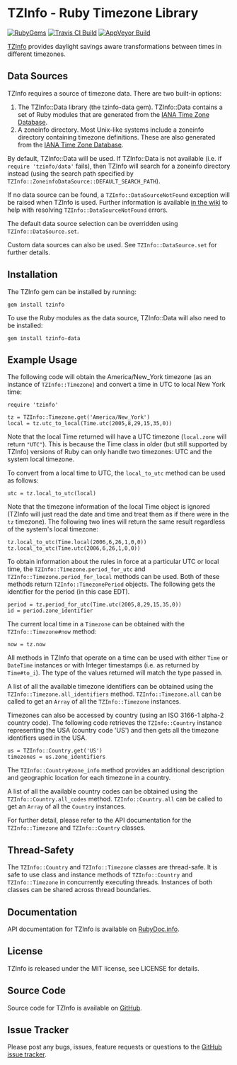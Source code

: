 TZInfo - Ruby Timezone Library
==============================

[![RubyGems](https://img.shields.io/gem/v/tzinfo)](https://rubygems.org/gems/tzinfo) [![Travis CI Build](https://img.shields.io/travis/com/tzinfo/tzinfo/1.2?logo=travis)](https://travis-ci.com/tzinfo/tzinfo) [![AppVeyor Build](https://img.shields.io/appveyor/build/philr/tzinfo/1.2?logo=appveyor)](https://ci.appveyor.com/project/philr/tzinfo/branch/1.2)

[TZInfo](https://tzinfo.github.io) provides daylight savings aware
transformations between times in different timezones.


Data Sources
------------

TZInfo requires a source of timezone data. There are two built-in options:

1. The TZInfo::Data library (the tzinfo-data gem). TZInfo::Data contains a set
   of Ruby modules that are generated from the [IANA Time Zone Database](https://www.iana.org/time-zones).
2. A zoneinfo directory. Most Unix-like systems include a zoneinfo directory
   containing timezone definitions. These are also generated from the
   [IANA Time Zone Database](https://www.iana.org/time-zones).

By default, TZInfo::Data will be used. If TZInfo::Data is not available (i.e.
if `require 'tzinfo/data'` fails), then TZInfo will search for a zoneinfo
directory instead (using the search path specified by
`TZInfo::ZoneinfoDataSource::DEFAULT_SEARCH_PATH`).

If no data source can be found, a `TZInfo::DataSourceNotFound` exception will be
raised when TZInfo is used. Further information is available
[in the wiki](https://tzinfo.github.io/datasourcenotfound) to help with
resolving `TZInfo::DataSourceNotFound` errors.

The default data source selection can be overridden using
`TZInfo::DataSource.set`.

Custom data sources can also be used. See `TZInfo::DataSource.set` for
further details.


Installation
------------

The TZInfo gem can be installed by running:

    gem install tzinfo

To use the Ruby modules as the data source, TZInfo::Data will also need to be
installed:

    gem install tzinfo-data


Example Usage
-------------

The following code will obtain the America/New_York timezone (as an instance
of `TZInfo::Timezone`) and convert a time in UTC to local New York time:

    require 'tzinfo'

    tz = TZInfo::Timezone.get('America/New_York')
    local = tz.utc_to_local(Time.utc(2005,8,29,15,35,0))

Note that the local Time returned will have a UTC timezone (`local.zone` will
return `"UTC"`). This is because the Time class in older (but still supported by
TZInfo) versions of Ruby can only handle two timezones: UTC and the system local
timezone.

To convert from a local time to UTC, the `local_to_utc` method can be used as
follows:

    utc = tz.local_to_utc(local)

Note that the timezone information of the local Time object is ignored (TZInfo
will just read the date and time and treat them as if there were in the `tz`
timezone). The following two lines will return the same result regardless of
the system's local timezone:

    tz.local_to_utc(Time.local(2006,6,26,1,0,0))
    tz.local_to_utc(Time.utc(2006,6,26,1,0,0))

To obtain information about the rules in force at a particular UTC or local
time, the `TZInfo::Timezone.period_for_utc` and
`TZInfo::Timezone.period_for_local` methods can be used. Both of these methods
return `TZInfo::TimezonePeriod` objects. The following gets the identifier for
the period (in this case EDT).

    period = tz.period_for_utc(Time.utc(2005,8,29,15,35,0))
    id = period.zone_identifier

The current local time in a `Timezone` can be obtained with the
`TZInfo::Timezone#now` method:

    now = tz.now

All methods in TZInfo that operate on a time can be used with either `Time` or
`DateTime` instances or with Integer timestamps (i.e. as returned by
`Time#to_i`). The type of the values returned will match the type passed in.

A list of all the available timezone identifiers can be obtained using the
`TZInfo::Timezone.all_identifiers` method. `TZInfo::Timezone.all` can be called
to get an `Array` of all the `TZInfo::Timezone` instances.

Timezones can also be accessed by country (using an ISO 3166-1 alpha-2 country
code). The following code retrieves the `TZInfo::Country` instance representing
the USA (country code 'US') and then gets all the timezone identifiers used in
the USA.

    us = TZInfo::Country.get('US')
    timezones = us.zone_identifiers

The `TZInfo::Country#zone_info` method provides an additional description and
geographic location for each timezone in a country.

A list of all the available country codes can be obtained using the
`TZInfo::Country.all_codes` method. `TZInfo::Country.all` can be called to get
an `Array` of all the `Country` instances.

For further detail, please refer to the API documentation for the
`TZInfo::Timezone` and `TZInfo::Country` classes.


Thread-Safety
-------------

The `TZInfo::Country` and `TZInfo::Timezone` classes are thread-safe. It is safe
to use class and instance methods of `TZInfo::Country` and `TZInfo::Timezone` in
concurrently executing threads. Instances of both classes can be shared across
thread boundaries.


Documentation
-------------

API documentation for TZInfo is available on [RubyDoc.info](https://rubydoc.info/gems/tzinfo/frames).


License
-------

TZInfo is released under the MIT license, see LICENSE for details.


Source Code
-----------

Source code for TZInfo is available on [GitHub](https://github.com/tzinfo/tzinfo).


Issue Tracker
-------------

Please post any bugs, issues, feature requests or questions to the
[GitHub issue tracker](https://github.com/tzinfo/tzinfo/issues).
